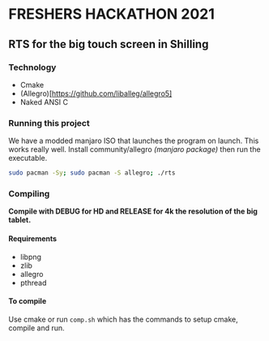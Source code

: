 # FRESHERS HACKATHON 2021
## RTS for the big touch screen in Shilling
### Technology
 - Cmake
 - (Allegro)[https://github.com/liballeg/allegro5]
 - Naked ANSI C

### Running this project
We have a modded manjaro ISO that launches the program on launch. This works really well.
Install community/allegro *(manjaro package)* then run the executable.

```bash
sudo pacman -Sy; sudo pacman -S allegro; ./rts
```

### Compiling
**Compile with DEBUG for HD and RELEASE for 4k the resolution of the big tablet.**

#### Requirements
 - libpng
 - zlib
 - allegro
 - pthread

#### To compile
Use cmake or run `comp.sh` which has the commands to setup cmake, compile and run.

